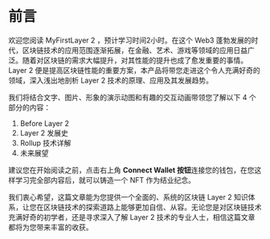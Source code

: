 # 前言

欢迎您阅读 MyFirstLayer 2 ，预计学习时间2小时。在这个 Web3 蓬勃发展的时代，区块链技术的应用范围逐渐拓展，在金融、艺术、游戏等领域的应用日益广泛。随着对区块链的需求大幅提升，对其性能的提升也成了愈发重要的事情。Layer 2 便是提高区块链性能的重要方案，本产品将带您走进这个令人充满好奇的领域，深入浅出地剖析 Layer 2 技术的原理、应用及其发展趋势。

我们将结合文字、图片、形象的演示动图和有趣的交互动画带领您了解以下 4 个部分的内容：

1. Before Layer 2
2. Layer 2 发展史
3. Rollup 技术详解
4. 未来展望

建议您在开始阅读之前，点击右上角 **Connect Wallet 按钮**连接您的钱包，在您这样学习完全部内容后，就可以铸造一个 NFT 作为结业纪念。

我们衷心希望，这篇文章能为您提供一个全面的、系统的区块链 Layer 2 知识体系，让您在区块链技术的探索道路上能够更加自信、从容。无论您是对区块链技术充满好奇的初学者，还是寻求深入了解 Layer 2 技术的专业人士，相信这篇文章都将为您带来丰富的收获。


